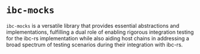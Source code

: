 # `ibc-mocks`

`ibc-mocks` is a versatile library that provides essential abstractions and implementations, 
fulfilling a dual role of enabling rigorous integration testing for the ibc-rs implementation 
while also aiding host chains in addressing a broad spectrum of testing scenarios during 
their integration with ibc-rs.
